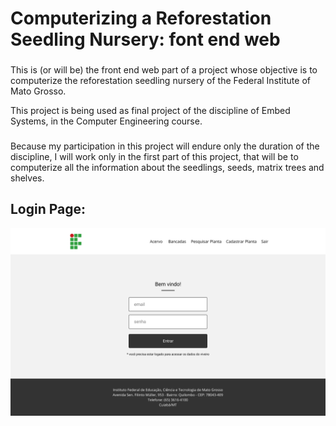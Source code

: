 # Computerizing a Reforestation Seedling Nursery: font end web

###

This is (or will be) the front end web part of a project whose objective is to computerize the
reforestation seedling nursery of the Federal Institute of Mato Grosso.

This project is being used as final project of the discipline of Embed Systems, in the Computer
Engineering course.

###

Because my participation in this project will endure only the duration of the discipline, I will
work only in the first part of this project, that will be to computerize all the information about
the seedlings, seeds, matrix trees and shelves.

###

## Login Page:

![Alt text](./src/img/design/Login.png?raw=true "Title")
